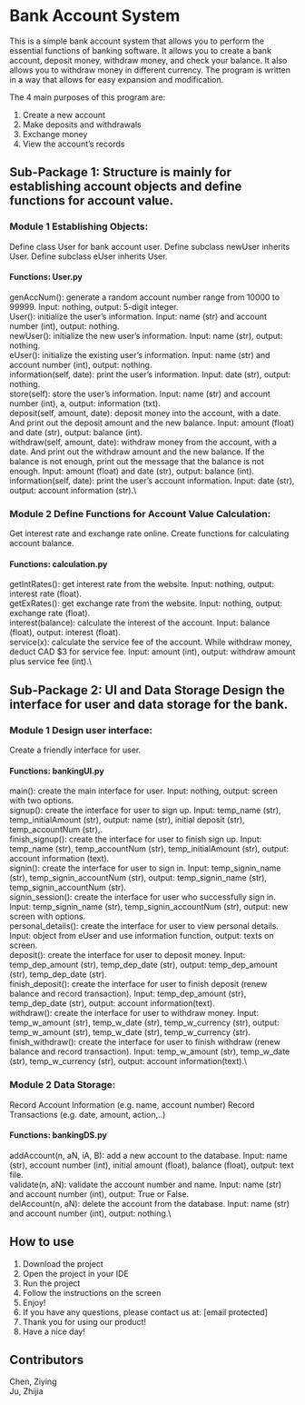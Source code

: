 # Bank Account System

This is a simple bank account system that allows you to perform the essential functions of banking software.
It allows you to create a bank account, deposit money, withdraw money, and check your balance. It also allows you to 
withdraw money in different currency. The program is written in a way that allows for easy expansion and
modification. 

The 4 main purposes of this program are:
1. Create a new account 
2. Make deposits and withdrawals 
3. Exchange money 
4. View the account’s records 


## Sub-Package 1: Structure is mainly for establishing account objects and define functions for account value.

### Module 1 Establishing Objects:
Define class User for bank account user. 
Define subclass newUser inherits User. 
Define subclass eUser inherits User.

#### Functions: User.py
genAccNum(): generate a random account number range from 10000 to 99999. Input: nothing, output: 5-digit integer.\
User(): initialize the user’s information. Input: name (str) and account number (int), output: nothing.\
newUser(): initialize the new user’s information. Input: name (str), output: nothing.\
eUser(): initialize the existing user’s information. Input: name (str) and account number (int), output: nothing.\
information(self, date): print the user’s information. Input: date (str), output: nothing.\
store(self): store the user’s information. Input: name (str) and account number (int), a, output: information (txt).\
deposit(self, amount, date): deposit money into the account, with a date. And print out the deposit amount and the new
balance. Input: amount (float) and date (str), output: balance (int).\
withdraw(self, amount, date): withdraw money from the account, with a date. And print out the withdraw amount and the
new balance. If the balance is not enough, print out the message that the balance is not enough. Input: amount (float) and
date (str), output: balance (int).\
information(self, date): print the user’s account information. Input: date (str), output: account information (str).\


### Module 2 Define Functions for Account Value Calculation:
Get interest rate and exchange rate online.
Create functions for calculating account balance.

#### Functions: calculation.py
getIntRates(): get interest rate from the website. Input: nothing, output: interest rate (float).\
getExRates(): get exchange rate from the website. Input: nothing, output: exchange rate (float).\
interest(balance): calculate the interest of the account. Input: balance (float), output: interest (float).\
service(x): calculate the service fee of the account. While withdraw money, deduct CAD $3 for service fee. Input: amount
(int), output: withdraw amount plus service fee (int).\


## Sub-Package 2: UI and Data Storage Design the interface for user and data storage for the bank.

### Module 1 Design user interface:
Create a friendly interface for user.

#### Functions: bankingUI.py
main(): create the main interface for user. Input: nothing, output: screen with two options.\
signup(): create the interface for user to sign up. Input: temp_name (str), temp_initialAmount (str), output: name (str), initial deposit (str), temp_accountNum (str),.\
finish_signup(): create the interface for user to finish sign up. Input: temp_name (str), temp_accountNum (str), temp_initialAmount (str), output: account information (text).\
signin(): create the interface for user to sign in. Input: temp_signin_name (str), temp_signin_accountNum (str), output: temp_signin_name (str), temp_signin_accountNum (str).\
signin_session(): create the interface for user who successfully sign in. Input: temp_signin_name (str), temp_signin_accountNum (str), output: new screen with options.\
personal_details(): create the interface for user to view personal details. Input: object from eUser and use information function, output: texts on screen.\
deposit(): create the interface for user to deposit money. Input: temp_dep_amount (str), temp_dep_date (str), output: temp_dep_amount (str), temp_dep_date (str).\
finish_deposit(): create the interface for user to finish deposit (renew balance and record transaction). Input: temp_dep_amount (str), temp_dep_date (str), output: account information(text).\
withdraw(): create the interface for user to withdraw money. Input: temp_w_amount (str), temp_w_date (str), temp_w_currency (str), output: temp_w_amount (str), temp_w_date (str), temp_w_currency (str).\
finish_withdraw(): create the interface for user to finish withdraw (renew balance and record transaction). Input: temp_w_amount (str), temp_w_date (str), temp_w_currency (str), output: account information(text).\


### Module 2 Data Storage:
Record Account Information (e.g. name, account number) 
Record Transactions (e.g. date, amount, action,..)

#### Functions: bankingDS.py
addAccount(n, aN, iA, B): add a new account to the database. Input: name (str), account number (int), initial amount
(float), balance (float), output: text file.\
validate(n, aN): validate the account number and name. Input: name (str) and account number (int), output: True or False.\
delAccount(n, aN): delete the account from the database. Input: name (str) and account number (int), output: nothing.\


## How to use
1. Download the project
2. Open the project in your IDE
3. Run the project
4. Follow the instructions on the screen
5. Enjoy!
6. If you have any questions, please contact us at: [email protected]
7. Thank you for using our product!
8. Have a nice day!

## Contributors
Chen, Ziying\
Ju, Zhijia


